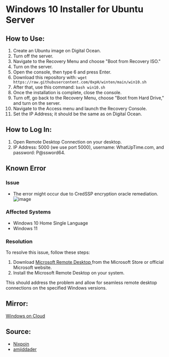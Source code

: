 # Windows 10 Installer for Ubuntu Server

## How to Use:

1. Create an Ubuntu image on Digital Ocean.
2. Turn off the server.
3. Navigate to the Recovery Menu and choose "Boot from Recovery ISO."
4. Turn on the server.
5. Open the console, then type 6 and press Enter.
6. Download this repository with: `wget https://raw.githubusercontent.com/0xpH/winten/main/win10.sh`
7. After that, use this command: `bash win10.sh`
8. Once the installation is complete, close the console.
9. Turn off, go back to the Recovery Menu, choose "Boot from Hard Drive," and turn on the server.
10. Navigate to the Access menu and launch the Recovery Console.
11. Set the IP Address; it should be the same as on Digital Ocean.

## How to Log In:

1. Open Remote Desktop Connection on your desktop.
2. IP Address: 5000 (we use port 5000), username: WhatUpTime.com, and password: P@ssword64.


## Known Error
### Issue
- The error might occur due to CredSSP encryption oracle remediation.
![image](https://github.com/0xpH/winten/assets/119293469/6c22ca93-67cb-4d46-a028-cf37d6fa29e0)

### Affected Systems
- Windows 10 Home Single Language
- Windows 11

### Resolution
To resolve this issue, follow these steps:

1. Download [Microsoft Remote Desktop ](https://apps.microsoft.com/detail/9WZDNCRFJ3PS) from the Microsoft Store or official Microsoft website.
2. Install the Microsoft Remote Desktop on your system.

This should address the problem and allow for seamless remote desktop connections on the specified Windows versions.


## Mirror:
[Windows on Cloud](https://windows-on-cloud.wansaw.com/)

## Source:

- [Nixpoin](https://nixpoin.com/tutorial/script-install-windows-digitalocean/)
- [amjiddader](https://github.com/amjiddader/windows-on-cloud)